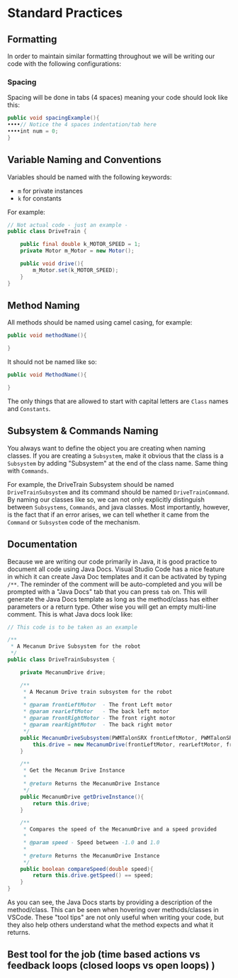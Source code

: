# Standard Practices

## Formatting

In order to maintain similar formatting throughout we will be writing our code with the following configurations:

### Spacing

Spacing will be done in tabs (4 spaces) meaning your code should look like this:

```java
public void spacingExample(){
••••// Notice the 4 spaces indentation/tab here
••••int num = 0;
}
```

## Variable Naming and Conventions

Variables should be named with the following keywords:

* `m` for private instances
* `k` for constants

For example:

```java
// Not actual code - just an example -
public class DriveTrain {

    public final double k_MOTOR_SPEED = 1;
    private Motor m_Motor = new Motor();

    public void drive(){
        m_Motor.set(k_MOTOR_SPEED);
    }
}
```

## Method Naming

All methods should be named using camel casing, for example:

```java
public void methodName(){

}
```

It should not be named like so:

```java
public void MethodName(){

}
```

The only things that are allowed to start with capital letters are `Class` names and `Constants`.

## Subsystem & Commands Naming

You always want to define the object you are creating when naming classes. If you are creating a `Subsystem`, make it obvious that the class is a `Subsystem` by adding "Subsystem" at the end of the class name. Same thing with `Commands`.

For example, the DriveTrain Subsystem should be named `DriveTrainSubsystem` and its command should be named `DriveTrainCommand`. By naming our classes like so, we can not only explicitly distinguish between `Subsystems`, `Commands`, and java classes. Most importantly, however, is the fact that if an error arises, we can tell whether it came from the `Command` or `Subsystem` code of the mechanism.

## Documentation

Because we are writing our code primarily in Java, it is good practice to document all code using Java Docs. Visual Studio Code has a nice feature in which it can create Java Doc templates and it can be activated by typing `/**`. The reminder of the comment will be auto-completed and you will be prompted with a "Java Docs" tab that you can press `tab` on. This will generate the Java Docs template as long as the method/class has either parameters or a return type. Other wise you will get an empty multi-line comment. This is what Java docs look like:

```java
// This code is to be taken as an example

/**
 * A Mecanum Drive Subsystem for the robot
 */
public class DriveTrainSubsystem {

    private MecanumDrive drive;

    /**
     * A Mecanum Drive train subsystem for the robot
     *
     * @param frontLeftMotor  - The front Left motor
     * @param rearLeftMotor   - The back left motor
     * @param frontRightMotor - The front right motor
     * @param rearRightMotor  - The back right motor
     */
    public MecanumDriveSubsystem(PWMTalonSRX frontLeftMotor, PWMTalonSRX rearLeftMotor, PWMTalonSRX frontRightMotor, PWMTalonSRX rearRightMotor) {
        this.drive = new MecanumDrive(frontLeftMotor, rearLeftMotor, frontRightMotor, rearRightMotor);
    }

    /**
     * Get the Mecanum Drive Instance
     *
     * @return Returns the MecanumDrive Instance
     */
    public MecanumDrive getDriveInstance(){
        return this.drive;
    }

    /**
     * Compares the speed of the MecanumDrive and a speed provided
     *
     * @param speed - Speed between -1.0 and 1.0
     *
     * @return Returns the MecanumDrive Instance
     */
    public boolean compareSpeed(double speed){
        return this.drive.getSpeed() == speed;
    }
}
```

As you can see, the Java Docs starts by providing a description of the method/class. This can be seen when hovering over methods/classes in VSCode. These "tool tips" are not only useful when writing your code, but they also help others understand what the method expects and what it returns.

## Best tool for the job (time based actions vs feedback loops (closed loops vs open loops) )
